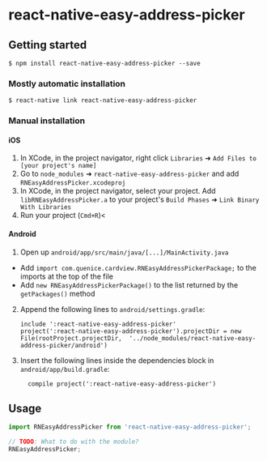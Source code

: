 
# react-native-easy-address-picker

## Getting started

`$ npm install react-native-easy-address-picker --save`

### Mostly automatic installation

`$ react-native link react-native-easy-address-picker`

### Manual installation


#### iOS

1. In XCode, in the project navigator, right click `Libraries` ➜ `Add Files to [your project's name]`
2. Go to `node_modules` ➜ `react-native-easy-address-picker` and add `RNEasyAddressPicker.xcodeproj`
3. In XCode, in the project navigator, select your project. Add `libRNEasyAddressPicker.a` to your project's `Build Phases` ➜ `Link Binary With Libraries`
4. Run your project (`Cmd+R`)<

#### Android

1. Open up `android/app/src/main/java/[...]/MainActivity.java`
  - Add `import com.quenice.cardview.RNEasyAddressPickerPackage;` to the imports at the top of the file
  - Add `new RNEasyAddressPickerPackage()` to the list returned by the `getPackages()` method
2. Append the following lines to `android/settings.gradle`:
  	```
  	include ':react-native-easy-address-picker'
  	project(':react-native-easy-address-picker').projectDir = new File(rootProject.projectDir, 	'../node_modules/react-native-easy-address-picker/android')
  	```
3. Insert the following lines inside the dependencies block in `android/app/build.gradle`:
  	```
      compile project(':react-native-easy-address-picker')
  	```


## Usage
```javascript
import RNEasyAddressPicker from 'react-native-easy-address-picker';

// TODO: What to do with the module?
RNEasyAddressPicker;
```
  